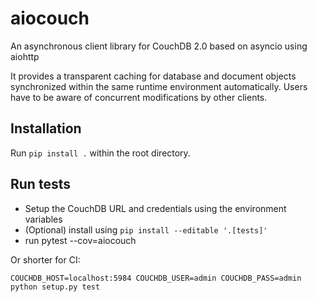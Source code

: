 # aiocouch
An asynchronous client library for CouchDB 2.0 based on asyncio using aiohttp

It provides a transparent caching for database and document objects synchronized
within the same runtime environment automatically. Users have to be aware of concurrent
modifications by other clients.

## Installation

Run `pip install .` within the root directory.

## Run tests

- Setup the CouchDB URL and credentials using the environment variables
- (Optional) install using `pip install --editable '.[tests]'`
- run pytest --cov=aiocouch


Or shorter for CI:

```
COUCHDB_HOST=localhost:5984 COUCHDB_USER=admin COUCHDB_PASS=admin python setup.py test
```
